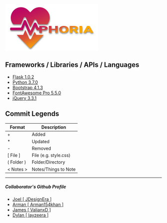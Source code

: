 <img src="static/images/logo/heartphoria_colored.png" />

Frameworks / Libraries / APIs / Languages
------
* [Flask 1.0.2](http://flask.pocoo.org/)
* [Python 3.7.0](https://www.python.org/)
* [Bootstrap 4.1.3](https://getbootstrap.com/)
* [FontAwesome Pro 5.5.0](https://fontawesome.com/)
* [jQuery 3.3.1](https://code.jquery.com/)

Commit Legends
------
| Format | Description |
|--------|-------------|
| + | Added |
| * | Updated |
| - | Removed |
| \[ File ] | File (e.g. style.css) |
| ( Folder ) | Folder/Directory |
| < Notes > | Notes/Things to Note |

------
##### Collaborator's Github Profile
* [Joel [ JDesignEra ]](https://github.com/JDesignEra)
* [Arman [ Arman154khan ]](https://github.com/Arman154khan)
* [James [ ValianxD ]](https://github.com/ValianxD)
* [Dylan [ layzeera ]](https://github.com/layzeera)